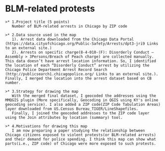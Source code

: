 # BLM-related protests
    >* 1.Project title (5 points)
       Number of BLM-related arrests in Chicago by ZIP code

    >* 2.Data source used in the map
       1). Arrest data downloaded from the Chicago Data Portal (https://data.cityofchicago.org/Public-Safety/Arrests/dpt3-jri9 Links to an external site.)
       2). Arrests on specific charge(8-4-010-(F): Disorderly Conduct – Assembly > 3Persons/Breach of Peach charge) are collected manually. This data doesn’t have arrest location information. So, I identified the location of each “Disorderly Conduct” arrest by utilizing the Chicago Police Department Arrest Record Search (http://publicsearch1.chicagopolice.org/ Links to an external site.). Finally, I merged the location into the arrest dataset based on CB number. 
    
    >* 3.Strategy for drawing the map
       With the merged final dataset, I geocoded the addresses using the MMQGIS plugin (More specifically, Geocoding in QGIS using KY's online geocoding service). I also added a ZIP code(ZIP Code Tabulation Areas) layer downloaded from US.Census Bureau_TIGER/LineShapefiles.
       Finally, I joined the geocoded addresses to the ZIP code layer using the Join attributes by location (summary) tool.

    >* 4.Motivations for drawing this map
       I am now preparing a paper studying the relationship between Chicago citizens exposed to violent protests(or BLM-related arrests) and their demand for police spending. I think this map can show what parts(i.e., ZIP code) of Chicago were more exposed to such protests. 

